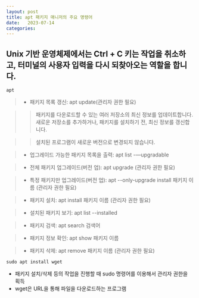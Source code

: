 ```yaml
---
layout: post
title: apt 패키지 매니저의 주요 명령어
date:   2023-07-14
categories: 
---
```

## Unix 기반 운영체제에서는 Ctrl + C 키는 작업을 취소하고, 터미널의 사용자 입력을 다시 되찾아오는 역할을 합니다.

```
apt
```
> * 패키지 목록 갱신: apt update(관리자 권한 필요)

>> 패키지를 다운로드할 수 있는 여러 저장소의 최신 정보를 업데이트합니다. 새로운 저장소를 추가하거나, 패키지를 설치하기 전, 최신 정보를 갱신합니다.

>> 설치된 프로그램이 새로운 버전으로 변경되지 않습니다.


> * 업그레이드 가능한 패키지 목록을 출력: apt list -—upgradable

> * 전체 패키지 업그레이드(버전 업): apt upgrade (관리자 권한 필요)

> * 특정 패키지만 업그레이드(버전 업): apt --only-upgrade install 패키지 이름 (관리자 권한 필요)

> * 패키지 설치: apt install 패키지 이름 (관리자 권한 필요)

> * 설치된 패키지 보기: apt list --installed

> * 패키지 검색: apt search 검색어

> * 패키지 정보 확인: apt show 패키지 이름

> * 패키지 삭제: apt remove 패키지 이름 (관리자 권한 필요)

```
sudo apt install wget
```
* 패키지 설치/삭제 등의 작업을 진행할 때 sudo 명령어를 이용해서 관리자 권한을 획득
* wget은 URL을 통해 파일을 다운로드하는 프로그램


